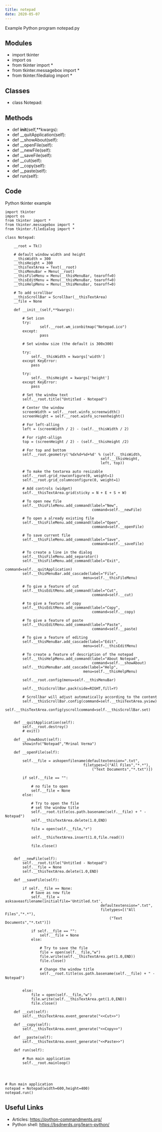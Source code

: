 ```yaml
---
title: notepad
date: 2020-05-07
---
```

Example Python program notepad.py

## Modules

* import tkinter 
* import os	 
* from tkinter import *
* from tkinter.messagebox import *
* from tkinter.filedialog import *

## Classes

* class Notepad: 

## Methods

* 	def __init__(self,**kwargs): 
* 	def __quitApplication(self): 
* 	def __showAbout(self): 
* 	def __openFile(self): 
* 	def __newFile(self): 
* 	def __saveFile(self): 
* 	def __cut(self): 
* 	def __copy(self): 
* 	def __paste(self): 
* 	def run(self): 

## Code

Python tkinter example

    import tkinter 
    import os	 
    from tkinter import *
    from tkinter.messagebox import *
    from tkinter.filedialog import *
    
    class Notepad: 
    
    	__root = Tk() 
    
    	# default window width and height 
    	__thisWidth = 300
    	__thisHeight = 300
    	__thisTextArea = Text(__root) 
    	__thisMenuBar = Menu(__root) 
    	__thisFileMenu = Menu(__thisMenuBar, tearoff=0) 
    	__thisEditMenu = Menu(__thisMenuBar, tearoff=0) 
    	__thisHelpMenu = Menu(__thisMenuBar, tearoff=0) 
    	
    	# To add scrollbar 
    	__thisScrollBar = Scrollbar(__thisTextArea)	 
    	__file = None
    
    	def __init__(self,**kwargs): 
    
    		# Set icon 
    		try: 
    				self.__root.wm_iconbitmap("Notepad.ico") 
    		except: 
    				pass
    
    		# Set window size (the default is 300x300) 
    
    		try: 
    			self.__thisWidth = kwargs['width'] 
    		except KeyError: 
    			pass
    
    		try: 
    			self.__thisHeight = kwargs['height'] 
    		except KeyError: 
    			pass
    
    		# Set the window text 
    		self.__root.title("Untitled - Notepad") 
    
    		# Center the window 
    		screenWidth = self.__root.winfo_screenwidth() 
    		screenHeight = self.__root.winfo_screenheight() 
    	
    		# For left-alling 
    		left = (screenWidth / 2) - (self.__thisWidth / 2) 
    		
    		# For right-allign 
    		top = (screenHeight / 2) - (self.__thisHeight /2) 
    		
    		# For top and bottom 
    		self.__root.geometry('%dx%d+%d+%d' % (self.__thisWidth, 
    											self.__thisHeight, 
    											left, top)) 
    
    		# To make the textarea auto resizable 
    		self.__root.grid_rowconfigure(0, weight=1) 
    		self.__root.grid_columnconfigure(0, weight=1) 
    
    		# Add controls (widget) 
    		self.__thisTextArea.grid(sticky = N + E + S + W) 
    		
    		# To open new file 
    		self.__thisFileMenu.add_command(label="New", 
    										command=self.__newFile)	 
    		
    		# To open a already existing file 
    		self.__thisFileMenu.add_command(label="Open", 
    										command=self.__openFile) 
    		
    		# To save current file 
    		self.__thisFileMenu.add_command(label="Save", 
    										command=self.__saveFile)	 
    
    		# To create a line in the dialog		 
    		self.__thisFileMenu.add_separator()										 
    		self.__thisFileMenu.add_command(label="Exit", 
    										command=self.__quitApplication) 
    		self.__thisMenuBar.add_cascade(label="File", 
    									menu=self.__thisFileMenu)	 
    		
    		# To give a feature of cut 
    		self.__thisEditMenu.add_command(label="Cut", 
    										command=self.__cut)			 
    	
    		# to give a feature of copy	 
    		self.__thisEditMenu.add_command(label="Copy", 
    										command=self.__copy)		 
    		
    		# To give a feature of paste 
    		self.__thisEditMenu.add_command(label="Paste", 
    										command=self.__paste)		 
    		
    		# To give a feature of editing 
    		self.__thisMenuBar.add_cascade(label="Edit", 
    									menu=self.__thisEditMenu)	 
    		
    		# To create a feature of description of the notepad 
    		self.__thisHelpMenu.add_command(label="About Notepad", 
    										command=self.__showAbout) 
    		self.__thisMenuBar.add_cascade(label="Help", 
    									menu=self.__thisHelpMenu) 
    
    		self.__root.config(menu=self.__thisMenuBar) 
    
    		self.__thisScrollBar.pack(side=RIGHT,fill=Y)					 
    		
    		# Scrollbar will adjust automatically according to the content		 
    		self.__thisScrollBar.config(command=self.__thisTextArea.yview)	 
    		self.__thisTextArea.config(yscrollcommand=self.__thisScrollBar.set) 
    	
    		
    	def __quitApplication(self): 
    		self.__root.destroy() 
    		# exit() 
    
    	def __showAbout(self): 
    		showinfo("Notepad","Mrinal Verma") 
    
    	def __openFile(self): 
    		
    		self.__file = askopenfilename(defaultextension=".txt", 
    									filetypes=[("All Files","*.*"), 
    										("Text Documents","*.txt")]) 
    
    		if self.__file == "": 
    			
    			# no file to open 
    			self.__file = None
    		else: 
    			
    			# Try to open the file 
    			# set the window title 
    			self.__root.title(os.path.basename(self.__file) + " - Notepad") 
    			self.__thisTextArea.delete(1.0,END) 
    
    			file = open(self.__file,"r") 
    
    			self.__thisTextArea.insert(1.0,file.read()) 
    
    			file.close() 
    
    		
    	def __newFile(self): 
    		self.__root.title("Untitled - Notepad") 
    		self.__file = None
    		self.__thisTextArea.delete(1.0,END) 
    
    	def __saveFile(self): 
    
    		if self.__file == None: 
    			# Save as new file 
    			self.__file = asksaveasfilename(initialfile='Untitled.txt', 
    											defaultextension=".txt", 
    											filetypes=[("All Files","*.*"), 
    												("Text Documents","*.txt")]) 
    
    			if self.__file == "": 
    				self.__file = None
    			else: 
    				
    				# Try to save the file 
    				file = open(self.__file,"w") 
    				file.write(self.__thisTextArea.get(1.0,END)) 
    				file.close() 
    				
    				# Change the window title 
    				self.__root.title(os.path.basename(self.__file) + " - Notepad") 
    				
    			
    		else: 
    			file = open(self.__file,"w") 
    			file.write(self.__thisTextArea.get(1.0,END)) 
    			file.close() 
    
    	def __cut(self): 
    		self.__thisTextArea.event_generate("<<Cut>>") 
    
    	def __copy(self): 
    		self.__thisTextArea.event_generate("<<Copy>>") 
    
    	def __paste(self): 
    		self.__thisTextArea.event_generate("<<Paste>>") 
    
    	def run(self): 
    
    		# Run main application 
    		self.__root.mainloop() 
    
    
    
    
    # Run main application 
    notepad = Notepad(width=600,height=400) 
    notepad.run() 
    

## Useful Links

- Articles: https://python-commandments.org/
- Python shell: https://bsdnerds.org/learn-python/
